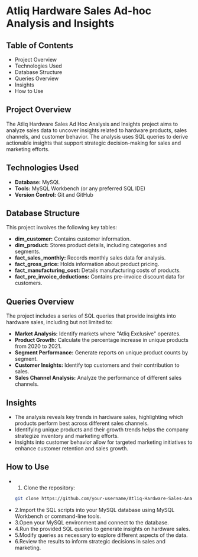 # Atliq Hardware Sales Ad-hoc Analysis and Insights

## Table of Contents
- Project Overview
- Technologies Used
- Database Structure
- Queries Overview
- Insights
- How to Use

## Project Overview
The Atliq Hardware Sales Ad Hoc Analysis and Insights project aims to analyze sales data to uncover insights related to hardware products, sales channels, and customer behavior. The analysis uses SQL queries to derive actionable insights that support strategic decision-making for sales and marketing efforts.

## Technologies Used
- **Database:** MySQL
- **Tools:** MySQL Workbench (or any preferred SQL IDE)
- **Version Control:** Git and GitHub

## Database Structure
This project involves the following key tables:
- **dim_customer:** Contains customer information.
- **dim_product:** Stores product details, including categories and segments.
- **fact_sales_monthly:** Records monthly sales data for analysis.
- **fact_gross_price:** Holds information about product pricing.
- **fact_manufacturing_cost:** Details manufacturing costs of products.
- **fact_pre_invoice_deductions:** Contains pre-invoice discount data for customers.

## Queries Overview
The project includes a series of SQL queries that provide insights into hardware sales, including but not limited to:
- **Market Analysis:** Identify markets where "Atliq Exclusive" operates.
- **Product Growth:** Calculate the percentage increase in unique products from 2020 to 2021.
- **Segment Performance:** Generate reports on unique product counts by segment.
- **Customer Insights:** Identify top customers and their contribution to sales.
- **Sales Channel Analysis:** Analyze the performance of different sales channels.

## Insights
- The analysis reveals key trends in hardware sales, highlighting which products perform best across different sales channels.
- Identifying unique products and their growth trends helps the company strategize inventory and marketing efforts.
- Insights into customer behavior allow for targeted marketing initiatives to enhance customer retention and sales growth.

## How to Use
- 1. Clone the repository:
   ```bash
   git clone https://github.com/your-username/Atliq-Hardware-Sales-Analysis.git
- 2.Import the SQL scripts into your MySQL database using MySQL Workbench or command-line tools.
- 3.Open your MySQL environment and connect to the database.
- 4.Run the provided SQL queries to generate insights on hardware sales.
- 5.Modify queries as necessary to explore different aspects of the data.
- 6.Review the results to inform strategic decisions in sales and marketing.
